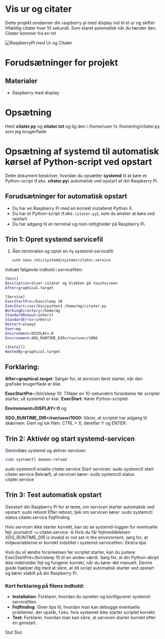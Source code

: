 # Vis ur og citater
Dette projekt omdanner din raspberry pi med display ind til et ur og skifter tilfældig citater hver 10 sekundt. Som staret automatisk når du tænder den.
Citater kommer fra en txt 

![RaspberryPI med Ur og Citater](image/PimedURCitat.png)


# Forudsætninger for projekt

## Materialer 
- Raspberry med display

# Opsætning

Hent **citater.py** og **citater.txt** og lig den i /home/user fx /home/mg/citater.py som jeg brugerflade

# Opsætning af systemd til automatisk kørsel af Python-script ved opstart

Dette dokument beskriver, hvordan du opsætter **systemd** til at køre et Python-script (f.eks. **citater.py**) automatisk ved opstart af din Raspberry Pi.

## Forudsætninger for automatisk opstart
- Du har en Raspberry Pi med en korrekt installeret Python 3.
- Du har et Python-script (f.eks. `citater.py`), som du ønsker at køre ved opstart.
- Du har adgang til en terminal og root-rettigheder på Raspberry Pi.

## Trin 1: Opret systemd servicefil

1. Åbn terminalen og opret en ny systemd-servicefil:

```bash
   sudo nano /etc/systemd/system/citater.service
```

Indsæt følgende indhold i servicefilen:
```bash
[Unit]
Description=Viser citater og klokken på touchscreen
After=graphical.target

[Service]
ExecStartPre=/bin/sleep 10
ExecStart=/usr/bin/python3 /home/mg/citater.py
WorkingDirectory=/home/mg
StandardOutput=inherit
StandardError=inherit
Restart=always
User=mg
Environment=DISPLAY=:0
Environment=XDG_RUNTIME_DIR=/run/user/1000

[Install]
WantedBy=graphical.target
```
## Forklaring:

**After=graphical.target**: Sørger for, at servicen først starter, når den grafiske brugerflade er klar.

**ExecStartPre**=/bin/sleep 10: Tilføjer en 10-sekunders forsinkelse før scriptet starter, så systemet er klar.
**ExecStart**: Kører Python-scriptet.

**Environment=DISPLAY=:0** og 

**XDG_RUNTIME_DIR=/run/user/1000:** Sikrer, at scriptet har adgang til skærmen.
Gem og luk filen: CTRL + X, derefter Y og ENTER.

## Trin 2: Aktivér og start systemd-servicen

Genindlæs systemd og aktiver servicen:

```bash
sudo systemctl daemon-reload
```

sudo systemctl enable citater.service
Start servicen:
sudo systemctl start citater.service
Bekræft, at servicen kører:
sudo systemctl status citater.service

## Trin 3: Test automatisk opstart

Genstart din Raspberry Pi for at teste, om servicen starter automatisk ved opstart:
sudo reboot
Efter reboot, tjek om servicen kører:
sudo systemctl status citater.service
Fejlfinding

Hvis servicen ikke starter korrekt, kan du se systemd-loggen for eventuelle fejl:
journalctl -u citater.service -b
Hvis du får fejlmeddelelsen XDG_RUNTIME_DIR is invalid or not set in the environment, sørg for, at miljøvariablerne er korrekt indstillet i systemd-servicefilen.
Ekstra tips

Hvis du vil ændre forsinkelsen før scriptet starter, kan du justere ExecStartPre=/bin/sleep 10 til en anden værdi.
Sørg for, at din Python-skript ikke indeholder fejl og fungerer korrekt, når du kører det manuelt.
Denne guide hjælper dig med at sikre, at dit script automatisk starter ved opstart og kører stabilt på din Raspberry Pi.


### **Kort forklaring på filens indhold:**
- **Installation**: Forklarer, hvordan du opretter og konfigurerer systemd-servicefilen.
- **Fejlfinding**: Giver tips til, hvordan man kan debugge eventuelle problemer, der opstår, f.eks. hvis systemet ikke starter scriptet korrekt.
- **Test**: Forklarer, hvordan man kan sikre, at servicen starter korrekt efter en genstart.

Slut Slut





